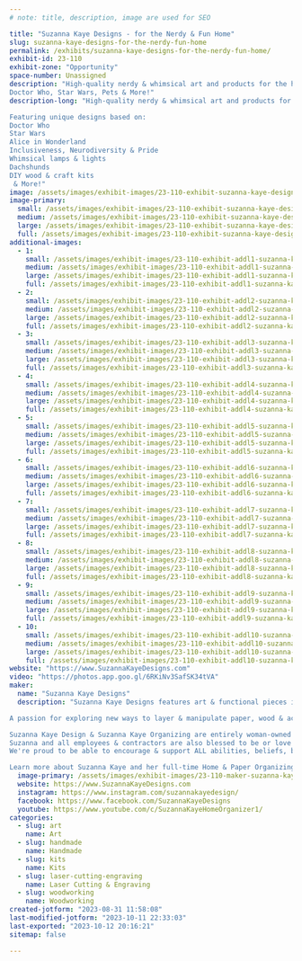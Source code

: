 ```yaml
---
# note: title, description, image are used for SEO

title: "Suzanna Kaye Designs - for the Nerdy & Fun Home"
slug: suzanna-kaye-designs-for-the-nerdy-fun-home
permalink: /exhibits/suzanna-kaye-designs-for-the-nerdy-fun-home/
exhibit-id: 23-110
exhibit-zone: "Opportunity"
space-number: Unassigned
description: "High-quality nerdy & whimsical art and products for the home. 
Doctor Who, Star Wars, Pets & More!"
description-long: "High-quality nerdy & whimsical art and products for the home. 

Featuring unique designs based on: 
Doctor Who
Star Wars
Alice in Wonderland
Inclusiveness, Neurodiversity & Pride
Whimsical lamps & lights
Dachshunds
DIY wood & craft kits
 & More!"
image: /assets/images/exhibit-images/23-110-exhibit-suzanna-kaye-designs-for-the-nerdy-fun-home-img-3518-1-large.JPG
image-primary: 
  small: /assets/images/exhibit-images/23-110-exhibit-suzanna-kaye-designs-for-the-nerdy-fun-home-img-3518-1-small.JPG
  medium: /assets/images/exhibit-images/23-110-exhibit-suzanna-kaye-designs-for-the-nerdy-fun-home-img-3518-1-medium.JPG
  large: /assets/images/exhibit-images/23-110-exhibit-suzanna-kaye-designs-for-the-nerdy-fun-home-img-3518-1-large.JPG
  full: /assets/images/exhibit-images/23-110-exhibit-suzanna-kaye-designs-for-the-nerdy-fun-home-img-3518-1-full.JPG
additional-images: 
  - 1:
    small: /assets/images/exhibit-images/23-110-exhibit-addl1-suzanna-kaye-designs-for-the-nerdy-fun-home-img-0779-small.jpg
    medium: /assets/images/exhibit-images/23-110-exhibit-addl1-suzanna-kaye-designs-for-the-nerdy-fun-home-img-0779-medium.jpg
    large: /assets/images/exhibit-images/23-110-exhibit-addl1-suzanna-kaye-designs-for-the-nerdy-fun-home-img-0779-large.jpg
    full: /assets/images/exhibit-images/23-110-exhibit-addl1-suzanna-kaye-designs-for-the-nerdy-fun-home-img-0779-full.jpg
  - 2:
    small: /assets/images/exhibit-images/23-110-exhibit-addl2-suzanna-kaye-designs-for-the-nerdy-fun-home-img-0806-small.jpg
    medium: /assets/images/exhibit-images/23-110-exhibit-addl2-suzanna-kaye-designs-for-the-nerdy-fun-home-img-0806-medium.jpg
    large: /assets/images/exhibit-images/23-110-exhibit-addl2-suzanna-kaye-designs-for-the-nerdy-fun-home-img-0806-large.jpg
    full: /assets/images/exhibit-images/23-110-exhibit-addl2-suzanna-kaye-designs-for-the-nerdy-fun-home-img-0806-full.jpg
  - 3:
    small: /assets/images/exhibit-images/23-110-exhibit-addl3-suzanna-kaye-designs-for-the-nerdy-fun-home-img-1572-small.JPG
    medium: /assets/images/exhibit-images/23-110-exhibit-addl3-suzanna-kaye-designs-for-the-nerdy-fun-home-img-1572-medium.JPG
    large: /assets/images/exhibit-images/23-110-exhibit-addl3-suzanna-kaye-designs-for-the-nerdy-fun-home-img-1572-large.JPG
    full: /assets/images/exhibit-images/23-110-exhibit-addl3-suzanna-kaye-designs-for-the-nerdy-fun-home-img-1572-full.JPG
  - 4:
    small: /assets/images/exhibit-images/23-110-exhibit-addl4-suzanna-kaye-designs-for-the-nerdy-fun-home-img-3517-small.JPG
    medium: /assets/images/exhibit-images/23-110-exhibit-addl4-suzanna-kaye-designs-for-the-nerdy-fun-home-img-3517-medium.JPG
    large: /assets/images/exhibit-images/23-110-exhibit-addl4-suzanna-kaye-designs-for-the-nerdy-fun-home-img-3517-large.JPG
    full: /assets/images/exhibit-images/23-110-exhibit-addl4-suzanna-kaye-designs-for-the-nerdy-fun-home-img-3517-full.JPG
  - 5:
    small: /assets/images/exhibit-images/23-110-exhibit-addl5-suzanna-kaye-designs-for-the-nerdy-fun-home-img-4315-small.JPG
    medium: /assets/images/exhibit-images/23-110-exhibit-addl5-suzanna-kaye-designs-for-the-nerdy-fun-home-img-4315-medium.JPG
    large: /assets/images/exhibit-images/23-110-exhibit-addl5-suzanna-kaye-designs-for-the-nerdy-fun-home-img-4315-large.JPG
    full: /assets/images/exhibit-images/23-110-exhibit-addl5-suzanna-kaye-designs-for-the-nerdy-fun-home-img-4315-full.JPG
  - 6:
    small: /assets/images/exhibit-images/23-110-exhibit-addl6-suzanna-kaye-designs-for-the-nerdy-fun-home-img-4329-small.JPG
    medium: /assets/images/exhibit-images/23-110-exhibit-addl6-suzanna-kaye-designs-for-the-nerdy-fun-home-img-4329-medium.JPG
    large: /assets/images/exhibit-images/23-110-exhibit-addl6-suzanna-kaye-designs-for-the-nerdy-fun-home-img-4329-large.JPG
    full: /assets/images/exhibit-images/23-110-exhibit-addl6-suzanna-kaye-designs-for-the-nerdy-fun-home-img-4329-full.JPG
  - 7:
    small: /assets/images/exhibit-images/23-110-exhibit-addl7-suzanna-kaye-designs-for-the-nerdy-fun-home-img-4332-small.JPG
    medium: /assets/images/exhibit-images/23-110-exhibit-addl7-suzanna-kaye-designs-for-the-nerdy-fun-home-img-4332-medium.JPG
    large: /assets/images/exhibit-images/23-110-exhibit-addl7-suzanna-kaye-designs-for-the-nerdy-fun-home-img-4332-large.JPG
    full: /assets/images/exhibit-images/23-110-exhibit-addl7-suzanna-kaye-designs-for-the-nerdy-fun-home-img-4332-full.JPG
  - 8:
    small: /assets/images/exhibit-images/23-110-exhibit-addl8-suzanna-kaye-designs-for-the-nerdy-fun-home-img-4334-small.JPG
    medium: /assets/images/exhibit-images/23-110-exhibit-addl8-suzanna-kaye-designs-for-the-nerdy-fun-home-img-4334-medium.JPG
    large: /assets/images/exhibit-images/23-110-exhibit-addl8-suzanna-kaye-designs-for-the-nerdy-fun-home-img-4334-large.JPG
    full: /assets/images/exhibit-images/23-110-exhibit-addl8-suzanna-kaye-designs-for-the-nerdy-fun-home-img-4334-full.JPG
  - 9:
    small: /assets/images/exhibit-images/23-110-exhibit-addl9-suzanna-kaye-designs-for-the-nerdy-fun-home-img-4350-small.JPG
    medium: /assets/images/exhibit-images/23-110-exhibit-addl9-suzanna-kaye-designs-for-the-nerdy-fun-home-img-4350-medium.JPG
    large: /assets/images/exhibit-images/23-110-exhibit-addl9-suzanna-kaye-designs-for-the-nerdy-fun-home-img-4350-large.JPG
    full: /assets/images/exhibit-images/23-110-exhibit-addl9-suzanna-kaye-designs-for-the-nerdy-fun-home-img-4350-full.JPG
  - 10:
    small: /assets/images/exhibit-images/23-110-exhibit-addl10-suzanna-kaye-designs-for-the-nerdy-fun-home-img-4359-small.JPG
    medium: /assets/images/exhibit-images/23-110-exhibit-addl10-suzanna-kaye-designs-for-the-nerdy-fun-home-img-4359-medium.JPG
    large: /assets/images/exhibit-images/23-110-exhibit-addl10-suzanna-kaye-designs-for-the-nerdy-fun-home-img-4359-large.JPG
    full: /assets/images/exhibit-images/23-110-exhibit-addl10-suzanna-kaye-designs-for-the-nerdy-fun-home-img-4359-full.JPG
website: "https://www.SuzannaKayeDesigns.com"
video: "https://photos.app.goo.gl/6RKiNv3SafSK34tVA"
maker: 
  name: "Suzanna Kaye Designs"
  description: "Suzanna Kaye Designs features art & functional pieces influenced by all the great nerdy & whimsical stuff we love. From Doctor Who & Star Wars to dachshunds & unique organizing tools you'll easily find something amazing for you or a gift. 

A passion for exploring new ways to layer & manipulate paper, wood & acrylic drives Suzanna Kaye to create new handmade pieces to share. She has a strong drive to inspire and share new ideas, techniques & inspirations and incorporates DIY kits and education into her products.

Suzanna Kaye Design & Suzanna Kaye Organizing are entirely woman-owned and operated. 
Suzanna and all employees & contractors are also blessed to be or love a family member who are neuro-diverse, have critical health needs and/or are active service members. 
We're proud to be able to encourage & support ALL abilities, beliefs, backgrounds and preferences.)

Learn more about Suzanna Kaye and her full-time Home & Paper Organizing business at http://www.SuzannaKaye.com "
  image-primary: /assets/images/exhibit-images/23-110-maker-suzanna-kaye-designs-for-the-nerdy-fun-home-logo-suzanna-kaye-designs-medium.png
  website: https://www.SuzannaKayeDesigns.com
  instagram: https://www.instagram.com/suzannakayedesign/
  facebook: https://www.facebook.com/SuzannaKayeDesigns
  youtube: https://www.youtube.com/c/SuzannaKayeHomeOrganizer1/
categories: 
  - slug: art
    name: Art
  - slug: handmade
    name: Handmade
  - slug: kits
    name: Kits
  - slug: laser-cutting-engraving
    name: Laser Cutting & Engraving
  - slug: woodworking
    name: Woodworking
created-jotform: "2023-08-31 11:58:08"
last-modified-jotform: "2023-10-11 22:33:03"
last-exported: "2023-10-12 20:16:21"
sitemap: false

---
```

